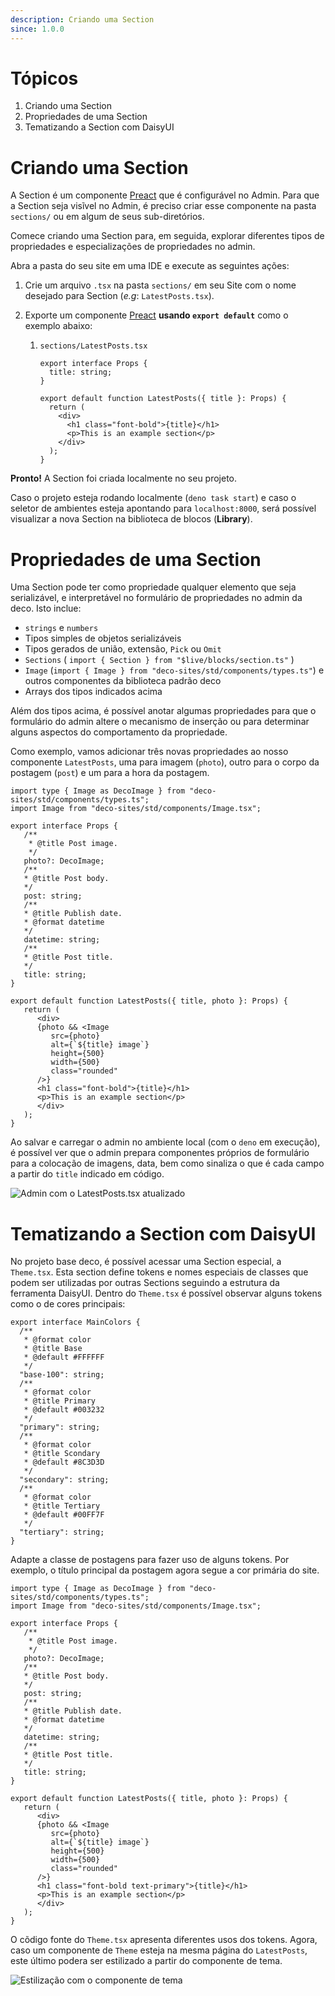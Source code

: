 ```yaml
---
description: Criando uma Section
since: 1.0.0
---
```


# Tópicos

1. Criando uma Section
2. Propriedades de uma Section
3. Tematizando a Section com DaisyUI

# Criando uma Section

A Section é um componente [Preact](https://preactjs.com/) que é configurável no Admin. Para que a Section seja visĩvel no Admin, é preciso criar esse componente na pasta `sections/` ou em algum de seus sub-diretórios.

Comece criando uma Section para, em seguida, explorar diferentes tipos de propriedades e especializações de propriedades no admin.

Abra a pasta do seu site em uma IDE e execute as seguintes ações:

1. Crie um arquivo `.tsx` na pasta `sections/` em seu Site com o nome desejado
   para Section (_e.g_: `LatestPosts.tsx`).

2. Exporte um componente [Preact](https://preactjs.com/) **usando
   `export default`** como o exemplo abaixo:

   1. `sections/LatestPosts.tsx`

      ```tsx
      export interface Props {
        title: string;
      }

      export default function LatestPosts({ title }: Props) {
        return (
          <div>
            <h1 class="font-bold">{title}</h1>
            <p>This is an example section</p>
          </div>
        );
      }
      ```

**Pronto!** A Section foi criada localmente no seu projeto.

Caso o projeto esteja rodando localmente (`deno task start`) e caso o seletor de ambientes esteja apontando para `localhost:8000`, será possível visualizar a nova Section na biblioteca de blocos (**Library**).

# Propriedades de uma Section

Uma Section pode ter como propriedade qualquer elemento que seja serializável, e interpretável no formulário de propriedades no admin da deco. Isto inclue:

- `strings` e `numbers`
- Tipos simples de objetos serializáveis
- Tipos gerados de união, extensão, `Pick` ou `Omit`
- `Sections` ( `import { Section } from "$live/blocks/section.ts"` )
- `Image` (`import { Image } from "deco-sites/std/components/types.ts"`) e outros componentes da biblioteca padrão deco
- Arrays dos tipos indicados acima

Além dos tipos acima, é possível anotar algumas propriedades para que o formulário do admin altere o mecanismo de inserção ou para determinar alguns aspectos do comportamento da propriedade.

Como exemplo, vamos adicionar três novas propriedades ao nosso componente `LatestPosts`, uma para imagem (`photo`), outro para o corpo da postagem (`post`) e um para a hora da postagem.

```tsx
import type { Image as DecoImage } from "deco-sites/std/components/types.ts";
import Image from "deco-sites/std/components/Image.tsx";

export interface Props {
   /**
    * @title Post image.
    */
   photo?: DecoImage;
   /**
   * @title Post body.
   */
   post: string;
   /**
   * @title Publish date.
   * @format datetime
   */
   datetime: string;
   /**
   * @title Post title.
   */
   title: string;
}

export default function LatestPosts({ title, photo }: Props) {
   return (
      <div>
      {photo && <Image
         src={photo}
         alt={`${title} image`}
         height={500}
         width={500}
         class="rounded"
      />}
      <h1 class="font-bold">{title}</h1>
      <p>This is an example section</p>
      </div>
   );
}
```

Ao salvar e carregar o admin no ambiente local (com o `deno` em execução), é possível ver que o admin prepara componentes próprios de formulário para a colocação de imagens, data, bem como sinaliza o que é cada campo a partir do `title` indicado em código.

![Admin com o `LatestPosts.tsx` atualizado](https://github.com/deco-sites/starting/assets/882438/47cca914-fa38-449b-8063-317ce58dcac8)

# Tematizando a Section com DaisyUI

No projeto base deco, é possível acessar uma Section especial, a `Theme.tsx`. Esta section define tokens e nomes especiais de classes que podem ser utilizadas por outras Sections seguindo a estrutura da ferramenta DaisyUI. Dentro do `Theme.tsx` é possível observar alguns tokens como o de cores principais:

```tsx
export interface MainColors {
  /**
   * @format color
   * @title Base
   * @default #FFFFFF
   */
  "base-100": string;
  /**
   * @format color
   * @title Primary
   * @default #003232
   */
  "primary": string;
  /**
   * @format color
   * @title Scondary
   * @default #8C3D3D
   */
  "secondary": string;
  /**
   * @format color
   * @title Tertiary
   * @default #00FF7F
   */
  "tertiary": string;
}
```

Adapte a classe de postagens para fazer uso de alguns tokens. Por exemplo, o título principal da postagem agora segue a cor primária do site.

```tsx
import type { Image as DecoImage } from "deco-sites/std/components/types.ts";
import Image from "deco-sites/std/components/Image.tsx";

export interface Props {
   /**
    * @title Post image.
    */
   photo?: DecoImage;
   /**
   * @title Post body.
   */
   post: string;
   /**
   * @title Publish date.
   * @format datetime
   */
   datetime: string;
   /**
   * @title Post title.
   */
   title: string;
}

export default function LatestPosts({ title, photo }: Props) {
   return (
      <div>
      {photo && <Image
         src={photo}
         alt={`${title} image`}
         height={500}
         width={500}
         class="rounded"
      />}
      <h1 class="font-bold text-primary">{title}</h1>
      <p>This is an example section</p>
      </div>
   );
}
```

O cõdigo fonte do `Theme.tsx` apresenta diferentes usos dos tokens. Agora, caso um componente de `Theme` esteja na mesma página do `LatestPosts`, este último podera ser estilizado a partir do componente de tema.

![Estilização com o componente de tema](https://github.com/deco-sites/starting/assets/882438/58860548-d4e4-46f8-a198-75461cf8ab86)